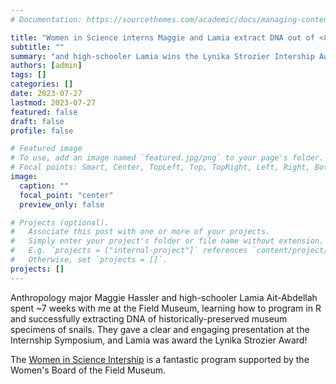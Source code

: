 ```yaml
---
# Documentation: https://sourcethemes.com/academic/docs/managing-content/

title: "Women in Science interns Maggie and Lamia extract DNA out of <80 year-old museum specimens"
subtitle: ""
summary: "and high-schooler Lamia wins the Lynika Strozier Intership Award - so proud of them!"
authors: [admin]
tags: []
categories: []
date: 2023-07-27
lastmod: 2023-07-27
featured: false
draft: false
profile: false

# Featured image
# To use, add an image named `featured.jpg/png` to your page's folder.
# Focal points: Smart, Center, TopLeft, Top, TopRight, Left, Right, BottomLeft, Bottom, BottomRight.
image:
  caption: ""
  focal_point: "center"
  preview_only: false

# Projects (optional).
#   Associate this post with one or more of your projects.
#   Simply enter your project's folder or file name without extension.
#   E.g. `projects = ["internal-project"]` references `content/project/deep-learning/index.md`.
#   Otherwise, set `projects = []`.
projects: []
---
```



Anthropology major Maggie Hassler and high-schooler Lamia Ait-Abdellah spent ~7 weeks with me at the Field Museum, learning how to program in R and successfully extracting DNA of historically-preserved museum specimens of snails. They gave a clear and engaging presentation at the Internship Symposium, and Lamia was award the Lynika Strozier Award!

The [Women in Science Intership](https://www.fieldmuseum.org/about/employee-groups/women-science/field-museum-women-science-internships) is a fantastic program supported by the Women's Board of the Field Museum.